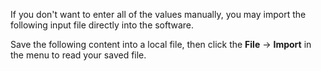 If you don't want to enter all of the values manually, you may import the following input file directly into the software.

Save the following content into a local file, then click the **File** -> **Import** in the menu to read your saved file.
